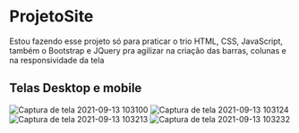 # ProjetoSite
Estou fazendo esse projeto só para praticar o trio HTML, CSS, JavaScript, também o Bootstrap e JQuery pra agilizar na criação das barras, colunas e na responsividade da tela
## Telas Desktop e mobile
![Captura de tela 2021-09-13 103100](https://user-images.githubusercontent.com/65046498/156097581-6c9a79f4-260f-49d8-8aaf-09af9866ba2f.png)
![Captura de tela 2021-09-13 103124](https://user-images.githubusercontent.com/65046498/156097595-8dc98190-cee5-4188-8c64-fb8a4cf4843c.png)
![Captura de tela 2021-09-13 103213](https://user-images.githubusercontent.com/65046498/156097600-09bac0e2-b7c1-4f56-95f0-7df792e0a642.png)
![Captura de tela 2021-09-13 103232](https://user-images.githubusercontent.com/65046498/156097602-81ba03ed-33bd-4210-8f17-66929d877d39.png)
